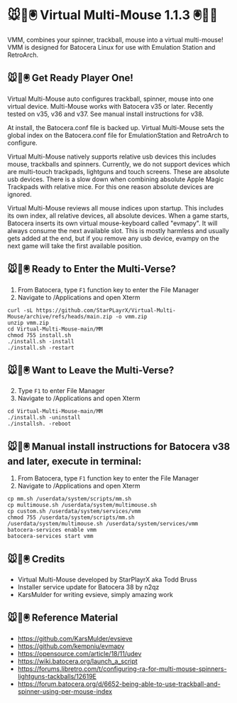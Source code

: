 # 🐭👾🖲️ Virtual Multi-Mouse 1.1.3 🖲️👾🐭

VMM, combines your spinner, trackball, mouse into a virtual multi-mouse! VMM is designed for Batocera Linux for use with Emulation Station and RetroArch.

## 🐭👾🖲️ Get Ready Player One!

Virtual Multi-Mouse auto configures trackball, spinner, mouse into one virtual device. Multi-Mouse works with Batocera v35 or later. Recently tested on v35, v36 and v37. See manual install instructions for v38.

At install, the Batocera.conf file is backed up. Virtual Multi-Mouse sets the global index on the Batocera.conf file for EmulationStation and RetroArch to configure.

Virtual Multi-Mouse natively supports relative usb devices this includes mouse, trackballs and spinners. Currently, we do not support devices which are multi-touch trackpads, lightguns and touch screens. These are absolute usb devices. There is a slow down when combining absolute Apple Magic Trackpads with relative mice. For this one reason absolute devices are ignored.

Virtual Multi-Mouse reviews all mouse indices upon startup. This includes its own index, all relative devices, all absolute devices. When a game starts, Batocera inserts its own virtual mouse-keyboard called "evmapy". It will always consume the next available slot. This is mostly harmless and usually gets added at the end, but if you remove any usb device, evampy on the next game will take the first available position.

## 🐭👾🖲️ Ready to Enter the Multi-Verse?

1.  From Batocera, type `F1` function key to enter the File Manager
2.  Navigate to /Applications and open Xterm

```
curl -sL https://github.com/StarPLayrX/Virtual-Multi-Mouse/archive/refs/heads/main.zip -o vmm.zip
unzip vmm.zip
cd Virtual-Multi-Mouse-main/MM
chmod 755 install.sh
./install.sh -install
./install.sh -restart
```

## 🐭👾🖲️ Want to Leave the Multi-Verse?

2.  Type `F1` to enter File Manager
3.  Navigate to /Applications and open Xterm
```
cd Virtual-Multi-Mouse-main/MM
./install.sh -uninstall
./installsh. -reboot
```

## 🐭👾🖲️ Manual install instructions for Batocera v38 and later, execute in terminal:

1.  From Batocera, type `F1` function key to enter the File Manager
2.  Navigate to /Applications and open Xterm

```
cp mm.sh /userdata/system/scripts/mm.sh
cp multimouse.sh /userdata/system/multimouse.sh
cp custom.sh /userdata/system/services/vmm
chmod 755 /userdata/system/scripts/mm.sh /userdata/system/multimouse.sh /userdata/system/services/vmm
batocera-services enable vmm
batocera-services start vmm
```

## 🐭👾🖲️ Credits
* Virtual Multi-Mouse developed by StarPlayrX aka Todd Bruss
* Installer service update for Batocera 38 by n2qz
* KarsMulder for writing evsieve, simply amazing work

## 🐭👾🖲️ Reference Material

* https://github.com/KarsMulder/evsieve
* https://github.com/kempniu/evmapy
* https://opensource.com/article/18/11/udev
* https://wiki.batocera.org/launch_a_script
* https://forums.libretro.com/t/configuring-ra-for-multi-mouse-spinners-lightguns-tackballs/12619E
* https://forum.batocera.org/d/6652-being-able-to-use-trackball-and-spinner-using-per-mouse-index
